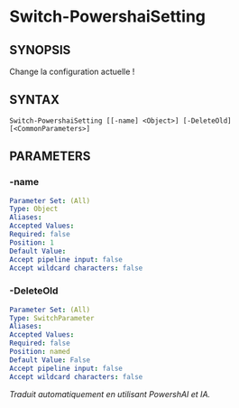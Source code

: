 ﻿---
external help file: powershai-help.xml
schema: 2.0.0
powershai: true
---

# Switch-PowershaiSetting

## SYNOPSIS <!--!= @#Synop !-->
Change la configuration actuelle !

## SYNTAX <!--!= @#Syntax !-->

```
Switch-PowershaiSetting [[-name] <Object>] [-DeleteOld] [<CommonParameters>]
```

## PARAMETERS <!--!= @#Params !-->

### -name

```yml
Parameter Set: (All)
Type: Object
Aliases: 
Accepted Values: 
Required: false
Position: 1
Default Value: 
Accept pipeline input: false
Accept wildcard characters: false
```

### -DeleteOld

```yml
Parameter Set: (All)
Type: SwitchParameter
Aliases: 
Accepted Values: 
Required: false
Position: named
Default Value: False
Accept pipeline input: false
Accept wildcard characters: false
```


<!--PowershaiAiDocBlockStart-->
_Traduit automatiquement en utilisant PowershAI et IA._
<!--PowershaiAiDocBlockEnd-->
